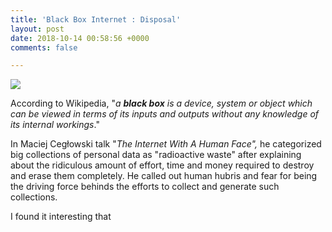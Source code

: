 ```yaml
---
title: 'Black Box Internet : Disposal'
layout: post
date: 2018-10-14 00:58:56 +0000
comments: false

---
```

![](https://s3.amazonaws.com/ezoic-site-content/blog/wp-content/uploads/2017/07/20085706/Screen_Shot_2013_04_03_at_12.36.55_PM.png)

According to Wikipedia, "_a **black box** is a device, system or object which can be viewed in terms of its inputs and outputs without any knowledge of its internal workings_."

In Maciej Cegłowski talk "_The Internet With A Human Face",_ he categorized big collections of personal data as "radioactive waste" after explaining about the ridiculous amount of effort, time and money required to destroy and erase them completely. He called out human hubris and fear for being the driving force behinds the efforts to collect and generate such collections. 

I found it interesting that 